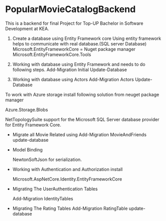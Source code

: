 # PopularMovieCatalogBackend
This is a backend for final Project for Top-UP Bachelor in Software Development at KEA.

1. Create a database using Entity Framework core
Using entity framework helps to communicate with real database.(SQL server Database) 
Microsoft.EntityFrameworkCore = Nuget package manager
Microsoft.EntityFrameworkCore.Tools

3. Working with database using Entity Framework and needs to do following steps.
Add-Migration Initial
Update-Database

4. Working with database using Actors
Add-Migration Actors
Update-Database

To work with Azure storage install following solution from neuget package manager

Azure.Storage.Blobs

NetTopologySuite support for the Microsoft SQL Server database provider for Entity Framework Core.

* Migrate all Movie Related using 
Add-Migration MovieAndFriends
update-database

* Model Binding 

	NewtonSoftJson for serialization.

* Working with Authentication and Authorization install 

	Microsoft.AspNetCore.Identity.EntityFrameworkCore

* Migrating The UserAuthentication Tables

	Add-Migration IdentityTables

* Migrating The Rating Tables
	Add-Migration RatingTable
	update-database


 

